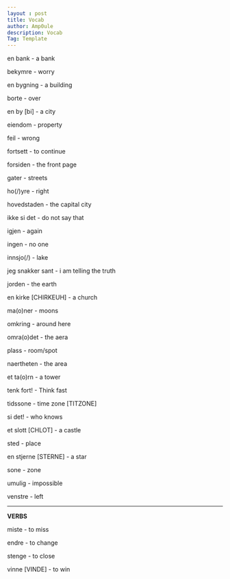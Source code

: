 ```yaml
---
layout : post
title: Vocab
author: Amp0ule
description: Vocab
Tag: Template
---
```



en bank - a bank

bekymre - worry

en bygning - a building

borte - over

en by [bi] -  a city

eiendom - property

feil - wrong

fortsett - to continue

forsiden - the front page

gater - streets

ho(/)yre - right

hovedstaden - the capital city

ikke si det - do not say that

igjen - again

ingen - no one

innsjo(/) - lake

jeg snakker sant - i am telling the truth

jorden - the earth

en kirke [CHIRKEUH] - a church

ma(o)ner - moons

omkring - around here

omra(o)det - the aera

plass - room/spot

naertheten - the area

et ta(o)rn - a tower

tenk fort! - Think fast

tidssone - time zone [TITZONE]

si det! - who knows

et slott [CHLOT] - a castle

sted - place

en stjerne [STERNE] - a star

sone - zone

umulig - impossible

venstre - left



*****
**VERBS**

miste - to miss

endre - to change

stenge - to close

vinne [VINDE] - to win
